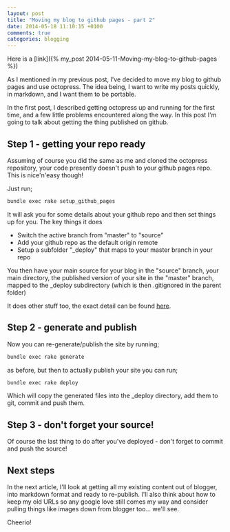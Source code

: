 ```yaml
---
layout: post
title: "Moving my blog to github pages - part 2"
date: 2014-05-18 11:10:15 +0100
comments: true
categories: blogging
---
```


Here is a [link]({% my_post 2014-05-11-Moving-my-blog-to-github-pages %}) 

As I mentioned in my previous post, I've decided to move my blog to github pages and use octopress. The idea being, I want to write my posts quickly, in markdown, and I want them to be portable.

In the first post, I described getting octopress up and running for the first time, and a few little problems encountered along the way. In this post I'm going to talk about getting the thing published on github.

## Step 1 - getting your repo ready

Assuming of course you did the same as me and cloned the octopress repository, your code presently doesn't push to your github pages repo. This is nice'n'easy though!

Just run;

``` powershell
bundle exec rake setup_github_pages
```

It will ask you for some details about your github repo and then set things up for you. The key things it does

* Switch the active branch from "master" to "source"
* Add your github repo as the default origin remote
* Setup a subfolder "_deploy" that maps to your master branch in your repo

You then have your main source for your blog in the "source" branch, your main directory, the published version of your site in the "master" branch, mapped to the _deploy subdirectory (which is then .gitignored in the parent folder)
    
It does other stuff too, the exact detail can be found [here](http://octopress.org/docs/deploying/github/).

## Step 2 - generate and publish

Now you can re-generate/publish the site by running;

``` powershell
bundle exec rake generate
```

as before, but then to actually publish your site you can run;

``` powershell
bundle exec rake deploy
```

Which will copy the generated files into the _deploy directory, add them to git, commit and push them.

## Step 3 - don't forget your source!

Of course the last thing to do after you've deployed - don't forget to commit and push the source!

## Next steps
In the next article, I'll look at getting all my existing content out of blogger, into markdown format and ready to re-publish. I'll also think about how to keep my old URLs so any google love still comes my way and consider pulling things like images down from blogger too... we'll see.

Cheerio!
